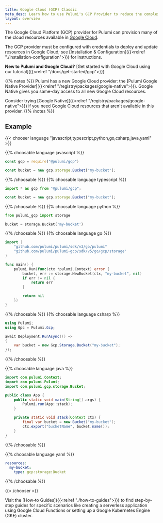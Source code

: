 ```yaml
---
title: Google Cloud (GCP) Classic
meta_desc: Learn how to use Pulumi's GCP Provider to reduce the complexity of managing and provisioning GCP resources.
layout: overview
---
```


The Google Cloud Platform (GCP) provider for Pulumi can provision many of the cloud resources available in [Google Cloud](https://cloud.google.com/).

The GCP provider must be configured with credentials to deploy and update resources in Google Cloud; see [Installation & Configuration]({{<relref "./installation-configuration">}}) for instructions.

**New to Pulumi and Google Cloud?** [Get started with Google Cloud using our tutorial]({{<relref "/docs/get-started/gcp">}})

{{% notes %}}
Pulumi has a new Google Cloud provider: the [Pulumi Google Native Provider]({{<relref "/registry/packages/google-native">}}). Google Native gives you same-day access to all new Google Cloud resources.

Consider trying [Google Native]({{<relref "/registry/packages/google-native">}}) if you need Google Cloud resources that aren't available in this provider.
{{% /notes %}}

## Example

{{< chooser language "javascript,typescript,python,go,csharp,java,yaml" >}}

{{% choosable language javascript %}}

```javascript
const gcp = require("@pulumi/gcp")

const bucket = new gcp.storage.Bucket("my-bucket");
```

{{% /choosable %}}
{{% choosable language typescript %}}

```typescript
import * as gcp from "@pulumi/gcp";

const bucket = new gcp.storage.Bucket("my-bucket");
```

{{% /choosable %}}
{{% choosable language python %}}

```python
from pulumi_gcp import storage

bucket = storage.Bucket('my-bucket')
```

{{% /choosable %}}
{{% choosable language go %}}

```go
import (
    "github.com/pulumi/pulumi/sdk/v3/go/pulumi"
    "github.com/pulumi/pulumi-gcp/sdk/v5/go/gcp/storage"
)

func main() {
	pulumi.Run(func(ctx *pulumi.Context) error {
		bucket, err := storage.NewBucket(ctx, "my-bucket", nil)
		if err != nil {
			return err
		}

		return nil
	})
}
```

{{% /choosable %}}
{{% choosable language csharp %}}

```csharp
using Pulumi;
using Gpc = Pulumi.Gcp;

await Deployment.RunAsync(() =>
{
    var bucket = new Gcp.Storage.Bucket("my-bucket");
});
```

{{% /choosable %}}

{{% choosable language java %}}

```java
import com.pulumi.Context;
import com.pulumi.Pulumi;
import com.pulumi.gcp.storage.Bucket;

public class App {
    public static void main(String[] args) {
        Pulumi.run(App::stack);
    }

    private static void stack(Context ctx) {
        final var bucket = new Bucket("my-bucket");
		ctx.export("bucketName", bucket.name());
	}
}
```

{{% /choosable %}}

{{% choosable language yaml %}}

```yaml
resources:
  my-bucket:
    type: gcp:storage:Bucket
```

{{% /choosable %}}

{{< /chooser >}}

Visit the [How-to Guides]({{<relref "./how-to-guides">}}) to find step-by-step guides for specific scenarios like creating a serverless application using Google Cloud Functions or setting up a Google Kubernetes Engine (GKE) cluster.
